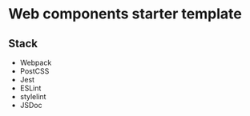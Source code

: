 # Web components starter template

## Stack

-   Webpack
-   PostCSS
-   Jest
-   ESLint
-   stylelint
-   JSDoc
